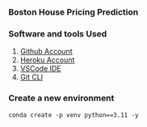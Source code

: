 ### Boston House Pricing Prediction 

### Software and tools Used 

1. [Github Account](https://github.com)
2. [Heroku Account](https://github.com)
3. [VSCode IDE](https://github.com)
4. [Git CLI](https://github.com)

### Create a new environment 

```
conda create -p venv python==3.11 -y
```

